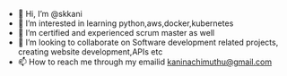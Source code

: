 - 👋 Hi, I’m @skkani
- 👀 I’m interested in learning python,aws,docker,kubernetes
- 🌱 I’m certified and experienced scrum master as well
- 💞️ I’m looking to collaborate on Software development related projects, creating website development,APIs etc
- 📫 How to reach me through my emailid kaninachimuthu@gmail.com

<!---
skkani/skkani is a ✨ special ✨ repository because its `README.md` (this file) appears on your GitHub profile.
You can click the Preview link to take a look at your changes.
--->
